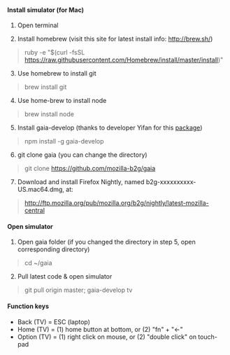 #### **Install simulator** (for Mac)

1. Open terminal

2. Install homebrew (visit this site for latest install info: http://brew.sh/)
> ruby -e "$(curl -fsSL https://raw.githubusercontent.com/Homebrew/install/master/install)"

3. Use homebrew to install git
> brew install git

4. Use home-brew to install node
> brew install node

5. Install gaia-develop (thanks to developer Yifan for this [package](https://www.npmjs.com/package/gaia-develop))
> npm install -g gaia-develop

6. git clone gaia (you can change the directory)
> git clone https://github.com/mozilla-b2g/gaia

7. Download and install Firefox Nightly, named b2g-xxxxxxxxxx-US.mac64.dmg, at: 
> http://ftp.mozilla.org/pub/mozilla.org/b2g/nightly/latest-mozilla-central


#### **Open simulator**

1. Open gaia folder (if you changed the directory in step 5, open corresponding directory)
> cd ~/gaia

2. Pull latest code & open simulator
> git pull origin master; gaia-develop tv

#### **Function keys**
* Back (TV) = ESC (laptop)
* Home (TV) =  (1) home button at bottom, or (2) "fn" + "←"
* Option (TV) =  (1) right click on mouse, or (2) "double click" on touch-pad
